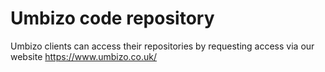 # Umbizo code repository
Umbizo clients can access their repositories by requesting access via our website https://www.umbizo.co.uk/

